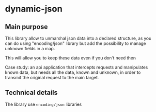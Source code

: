 # dynamic-json

## Main purpose
This library allow to unmarshal json data into a declared structure, as you can do using "encoding/json" library but add the possibility to manage unknown fields in a map.

This will allow you to keep these data even if you don't need then 

Case study: an api application that intercepts requests and manipulates known data, but needs all the data, known and unknown, in order to transmit the original request to the main target.
 

## Technical details
The library use `encoding/json` libraries

